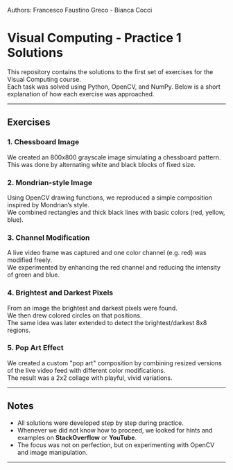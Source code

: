 Authors: Francesco Faustino Greco - Bianca Cocci

# Visual Computing - Practice 1 Solutions

This repository contains the solutions to the first set of exercises for the Visual Computing course.  
Each task was solved using Python, OpenCV, and NumPy. Below is a short explanation of how each exercise was approached.

---

## Exercises

### 1. Chessboard Image
We created an 800x800 grayscale image simulating a chessboard pattern.  
This was done by alternating white and black blocks of fixed size.

### 2. Mondrian-style Image
Using OpenCV drawing functions, we reproduced a simple composition inspired by Mondrian’s style.  
We combined rectangles and thick black lines with basic colors (red, yellow, blue).

### 3. Channel Modification
A live video frame was captured and one color channel (e.g. red) was modified freely.  
We experimented by enhancing the red channel and reducing the intensity of green and blue.

### 4. Brightest and Darkest Pixels
From an image the brightest and darkest pixels were found.  
We then drew colored circles on that positions.  
The same idea was later extended to detect the brightest/darkest 8x8 regions.

### 5. Pop Art Effect
We created a custom "pop art" composition by combining resized versions of the live video feed with different color modifications.  
The result was a 2x2 collage with playful, vivid variations.

---

## Notes
- All solutions were developed step by step during practice.  
- Whenever we did not know how to proceed, we looked for hints and examples on **StackOverflow** or **YouTube**.  
- The focus was not on perfection, but on experimenting with OpenCV and image manipulation.

---
